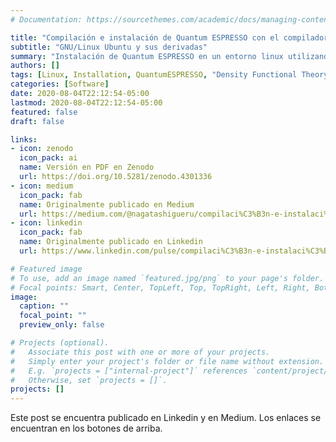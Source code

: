 ```yaml
---
# Documentation: https://sourcethemes.com/academic/docs/managing-content/

title: "Compilación e instalación de Quantum ESPRESSO con el compilador de Intel"
subtitle: "GNU/Linux Ubuntu y sus derivadas"
summary: "Instalación de Quantum ESPRESSO en un entorno linux utilizando el compilador de Intel."
authors: []
tags: [Linux, Installation, QuantumESPRESSO, "Density Functional Theory"]
categories: [Software]
date: 2020-08-04T22:12:54-05:00
lastmod: 2020-08-04T22:12:54-05:00
featured: false
draft: false

links:
- icon: zenodo
  icon_pack: ai
  name: Versión en PDF en Zenodo
  url: https://doi.org/10.5281/zenodo.4301336
- icon: medium
  icon_pack: fab
  name: Originalmente publicado en Medium
  url: https://medium.com/@nagatashigueru/compilaci%C3%B3n-e-instalaci%C3%B3n-de-quantum-espresso-con-el-compilador-de-intel-a5fb80a3e8c7
- icon: linkedin
  icon_pack: fab
  name: Originalmente publicado en Linkedin
  url: https://www.linkedin.com/pulse/compilaci%C3%B3n-e-instalaci%C3%B3n-de-quantum-espresso-con-el-nagata-tejada?articleId=6699029445342199808#comments-6699029445342199808&trk=public_profile_article_view

# Featured image
# To use, add an image named `featured.jpg/png` to your page's folder.
# Focal points: Smart, Center, TopLeft, Top, TopRight, Left, Right, BottomLeft, Bottom, BottomRight.
image:
  caption: ""
  focal_point: ""
  preview_only: false

# Projects (optional).
#   Associate this post with one or more of your projects.
#   Simply enter your project's folder or file name without extension.
#   E.g. `projects = ["internal-project"]` references `content/project/deep-learning/index.md`.
#   Otherwise, set `projects = []`.
projects: []
---
```


Este post se encuentra publicado en Linkedin y en Medium. Los enlaces se encuentran en los botones de arriba.
